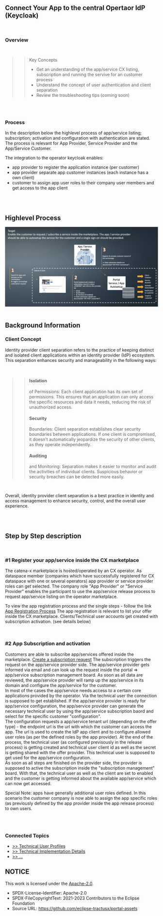 ## Connect Your App to the central Opertaor IdP (Keycloak)

<br>

### Overview

<br>

>> Key Concepts
>>
>> - Get an understanding of the app/service CX listing, subscription and running the servive for an customer process
>> - Understand the concept of user authentication and client separation
>> - Review the troubleshooting tips (coming soon)
>>

<br>
<br>

### Process

In the description below the highlevel process of app/service listing; subscription; activation and configuration with authentication are stated.
The process is relevant for App Provider, Service Provider and the App/Service Customer.


The integration to the operator keycloak enables:
* app provider to register the application instance (per customer)
* app provider separate app customer instances (each instance has a own client)
* customer to assign app user roles to their company user members and get access to the app client

<br>
<br>

## Highlevel Process

<img width="756" alt="image" src="/docs/static/high-level-app-process.png">


<br>
<br>


## Background Information

### Client Concept

Identity provider client separation refers to the practice of keeping distinct and isolated client applications within an identity provider (IdP) ecosystem. 
This separation enhances security and manageability in the following ways:

<br>

>> #### Isolation 
>> of Permissions: Each client application has its own set of permissions. This ensures that an application can only access the specific resources and data it needs, reducing the risk of unauthorized access.
>>
>> #### Security
>> Boundaries: Client separation establishes clear security boundaries between applications. If one client is compromised, it doesn't automatically jeopardize the security of other clients, as they operate independently.
>>
>> #### Auditing
>> and Monitoring: Separation makes it easier to monitor and audit the activities of individual clients. Suspicious behavior or security breaches can be detected more easily.

<br>

Overall, identity provider client separation is a best practice in identity and access management to enhance security, control, and the overall user experience.

<br>
<br>

## Step by Step description

<br>

### #1 Register your app/service inside the CX marketplace

The catena-x marketplace is hosted/operated by an CX operator. As dataspace member (companies which have successfully registered for CX dataspace with one or several operators) app provider or service provider roles can get selected.
The company role "App Provider" or "Service Provider" enables the participant to use the app/service release process to request app/service listing on the operator marketplace.

To view the app registration process and the single steps - follow the link [App Registration Process](/docs/04.%20App(s)/02.%20App%20Release%20Process/index.md)
The app registration is relevant to list your offer inside the CX marketplace. Clients/Technical user accounts get created with subscription activation. (see details below)

<br>

### #2 App Subscription and activation

Customers are able to subscribe app/services offered inside the marketplace. [Create a subscription request](/docs/04.%20App(s)/05.%20App%20Subscription/01.%20Subscription%20Request%20(Customer).md)
The subscription triggers the request on the app/service provider side. The app/service provider gets informed via email and can look up the request inside the portal => app/service subscription management board. As soon as all data are reviewed, the app/service provider will ramp up the app/service in its domain and configure the app/service for the customer.  
In most of the cases the app/service needs access to a certain core applications provided by the operator. Via the technical user the connection is supposed to get established. If the app/service provider is ready for app/service configuration, the app/service provider can generate the necessary technical user by using the app/service subscription baord and select for the specific customer "configuration".  
The configuration requests a app/service tenant url (depending on the offer type) - the endpoint url is the url with which the customer can access the app. The url is used to create the IdP app client and to configure allowed user roles (as per the defined roles by the app provider). At the end of the process, the technical user (as configured previsously in the release process) is getting created and technical user client id as well as the secret is getting shared with the offer provider.
This technical user is supposed to get used for the app/service configuration.  
As soon as all steps are finished on the provider side, the provider is supposed to active the subscription inside the "subscription management" board. With that, the technical user as well as the client are set to enabled and the customer is getting informed about the available app/service which can now get accessed.

Special Note: apps have generally additional user roles defined. In this scenario the customer company is now able to assign the app specific roles (as previously defined by the app provider inside the app release process) to own users.

<br>
<br>

### Connected Topics 

* [>> Technical User Profiles]()  
* [>> Technical Implementation Details]()  
* [>> ...]()  

## NOTICE

This work is licensed under the [Apache-2.0](https://www.apache.org/licenses/LICENSE-2.0).

- SPDX-License-Identifier: Apache-2.0
- SPDX-FileCopyrightText: 2021-2023 Contributors to the Eclipse Foundation
- Source URL: https://github.com/eclipse-tractusx/portal-assets
